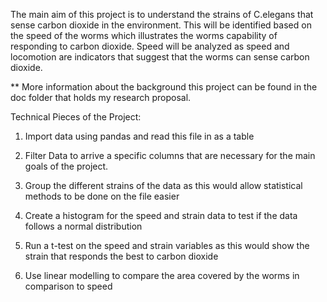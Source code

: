 The main aim of this project is to understand the strains of C.elegans that sense carbon dioxide in the environment. This will be identified based on the speed of the worms which illustrates the worms capability of responding to carbon dioxide. Speed will be analyzed as speed and locomotion are indicators that suggest that the worms can sense carbon dioxide. 

** More information about the background this project can be found in the doc folder that holds my research proposal.

Technical Pieces of the Project:

1) Import data using pandas and read this file in as a table

2) Filter Data to arrive a specific columns that are necessary for the main goals of the project.

3) Group the different strains of the data as this would allow statistical methods to be done on the file easier 

4) Create a histogram for the speed and strain data to test if the data follows a normal distribution

5) Run a t-test on the speed and strain variables as this would show the strain that responds the best to carbon dioxide

6) Use linear modelling to compare the area covered by the worms in comparison to speed
